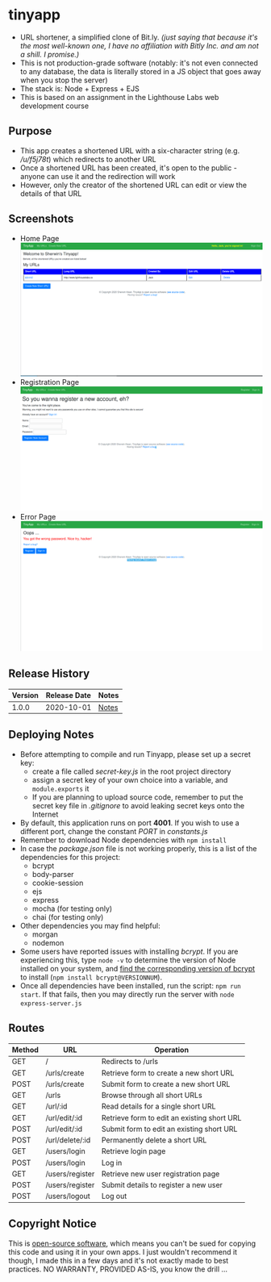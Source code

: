 # tinyapp

* URL shortener, a simplified clone of Bit.ly. *(just saying that because it's the most well-known one, I have no affiliation with Bitly Inc. and am not a shill. I promise.)*
* This is not production-grade software (notably: it's not even connected to any database, the data is literally stored in a JS object that goes away when you stop the server)
* The stack is: Node + Express + EJS
* This is based on an assignment in the Lighthouse Labs web development course

## Purpose

* This app creates a shortened URL with a six-character string (e.g. */u/f5j78t*) which redirects to another URL
* Once a shortened URL has been created, it's open to the public - anyone can use it and the redirection will work
* However, only the creator of the shortened URL can edit or view the details of that URL

## Screenshots

* Home Page
![](https://github.com/sherwin-kwan/tinyapp/blob/master/docs/mainpage.png)
* Registration Page
![](https://github.com/sherwin-kwan/tinyapp/blob/master/docs/register.png) 
* Error Page
![](https://github.com/sherwin-kwan/tinyapp/blob/master/docs/error.png)

## Release History

Version | Release Date | Notes
---|---|---
1.0.0 | 2020-10-01 | [Notes](https://github.com/sherwin-kwan/tinyapp/blob/master/release-notes/1.0.0.md)

## Deploying Notes

* Before attempting to compile and run Tinyapp, please set up a secret key:
  * create a file called *secret-key.js* in the root project directory
  * assign a secret key of your own choice into a variable, and ```module.exports``` it
  * If you are planning to upload source code, remember to put the secret key file in *.gitignore* to avoid leaking secret keys onto the Internet
* By default, this application runs on port **4001**. If you wish to use a different port, change the constant *PORT* in *constants.js*
* Remember to download Node dependencies with ```npm install```
* In case the *package.json* file is not working properly, this is a list of the dependencies for this project:
  * bcrypt
  * body-parser
  * cookie-session
  * ejs
  * express
  * mocha (for testing only)
  * chai (for testing only)
* Other dependencies you may find helpful:
  * morgan
  * nodemon
* Some users have reported issues with installing *bcrypt*. If you are experiencing this, type ```node -v``` to determine the version of Node installed on your system, and [find the corresponding version of bcrypt](https://www.npmjs.com/package/bcrypt) to install (```npm install bcrypt@VERSIONNUM```).
* Once all dependencies have been installed, run the script: ```npm run start```. If that fails, then you may directly run the server with ```node express-server.js```


## Routes

Method|URL|Operation
---|---|---
GET | / | Redirects to /urls
GET | /urls/create | Retrieve form to create a new short URL 
POST | /urls/create | Submit form to create a new short URL 
GET | /urls | Browse through all short URLs
GET | /url/:id | Read details for a single short URL
GET | /url/edit/:id | Retrieve form to edit an existing short URL
POST | /url/edit/:id | Submit form to edit an existing short URL
POST | /url/delete/:id | Permanently delete a short URL
GET | /users/login | Retrieve login page
POST | /users/login | Log in
GET | /users/register | Retrieve new user registration page
POST | /users/register | Submit details to register a new user
POST | /users/logout | Log out


## Copyright Notice

This is [open-source software](https://github.com/sherwin-kwan/tinyapp/blob/master/LICENSE), which means you can't be sued for copying this code and using it in your own apps. I just wouldn't recommend it though, I made this in a few days and it's not exactly made to best practices. NO WARRANTY, PROVIDED AS-IS, you know the drill ...
